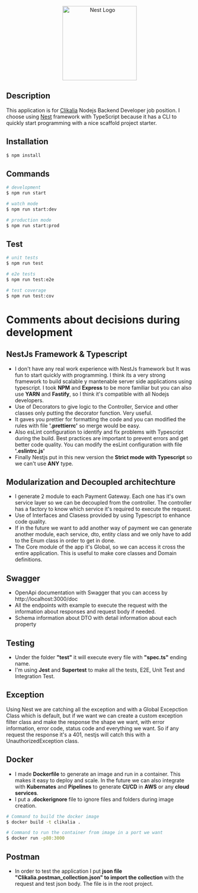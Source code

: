 <p align="center">
  <a href="http://nestjs.com/" target="blank"><img src="https://nestjs.com/img/logo-small.svg" width="200" alt="Nest Logo" /></a>
</p>

[circleci-image]: https://img.shields.io/circleci/build/github/nestjs/nest/master?token=abc123def456
[circleci-url]: https://circleci.com/gh/nestjs/nest

## Description

This application is for [Clikalia](https://clikalia.com/) Nodejs Backend Developer job position. I choose using [Nest](https://github.com/nestjs/nest) framework with TypeScript because it has a CLI to quickly start programming with a nice scaffold project starter.

## Installation

```bash
$ npm install
```

## Commands

```bash
# development
$ npm run start

# watch mode
$ npm run start:dev

# production mode
$ npm run start:prod
```

## Test

```bash
# unit tests
$ npm run test

# e2e tests
$ npm run test:e2e

# test coverage
$ npm run test:cov
```

# Comments about decisions during development

## NestJs Framework & Typescript

- I don't have any real work experience with NestJs framework but It was fun to start quickly with programming. I think its a very strong framework to build scalable y mantenable server side applications using typescript. I took **NPM** and **Express** to be more familiar but you can also use **YARN** and **Fastify**, so I think it's compatible with all Nodejs developers.
- Use of Decorators to give logic to the Controller, Service and other classes only putting the decorator function. Very useful.
- It gaves you prettier for formatting the code and you can modified the rules with file **'.prettierrc'** so merge would be easy.
- Also esLint configuration to identify and fix problems with Typescript during the build. Best practices are important to prevent errors and get better code quality. You can modify the esLint configuration with file **'.eslintrc.js'**
- Finally Nestjs put in this new version the **Strict mode with Typescript** so we can't use **ANY** type.

## Modularization and Decoupled architechture

- I generate 2 module to each Payment Gateway. Each one has it's own service layer so we can be decoupled from the controller. The controller has a factory to know which service it's required to execute the request.
- Use of Interfaces and Clasess provided by using Typescript to enhance code quality.
- If in the future we want to add another way of payment we can generate another module, each service, dto, entity class and we only have to add to the Enum class in order to get in done.
- The Core module of the app it's Global, so we can access it cross the entire application. This is useful to make core classes and Domain definitions.

## Swagger

- OpenApi documentation with Swagger that you can access by http://localhost:3000/doc
- All the endpoints with example to execute the request with the information about responses and request body if needed.
- Schema information about DTO with detail information about each property

## Testing

- Under the folder **"test"** it will execute every file with **"spec.ts"** ending name.
- I'm using **Jest** and **Supertest** to make all the tests, E2E, Unit Test and Integration Test.

## Exception

Using Nest we are catching all the exception and with a Global Excepction Class which is default, but if we want we can create a custom exception filter class and make the response the shape we want, with error information, error code, status code and everything we want. So if any request the response it's a 401, nestjs will catch this with a UnauthorizedException class.

## Docker

- I made **Dockerfile** to generate an image and run in a container. This makes it easy to deploy and scale. In the future we can also integrate with **Kubernates** and **Pipelines** to generate **CI/CD** in **AWS** or any **cloud services**.
- I put a **.dockerignore** file to ignore files and folders during image creation.

```bash
# Command to build the docker image
$ docker build -t clikalia .

# Command to run the container from image in a port we want
$ docker run -p80:3000
```

## Postman

- In order to test the application I put **json file "Clikalia.postman_collection.json" to import the collection** with the request and test json body. The file is in the root project.
